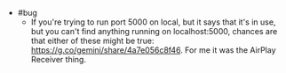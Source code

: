 - #bug
	- If you're trying to run port 5000 on local, but it says that it's in use, but you can't find anything running on localhost:5000, chances are that either of these might be true: https://g.co/gemini/share/4a7e056c8f46. For me it was the AirPlay Receiver thing.